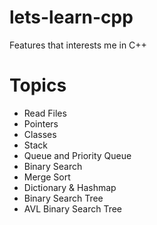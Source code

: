 # lets-learn-cpp
Features that interests me in C++

# Topics
* Read Files
* Pointers
* Classes
* Stack
* Queue and Priority Queue
* Binary Search
* Merge Sort
* Dictionary & Hashmap
* Binary Search Tree
* AVL Binary Search Tree
